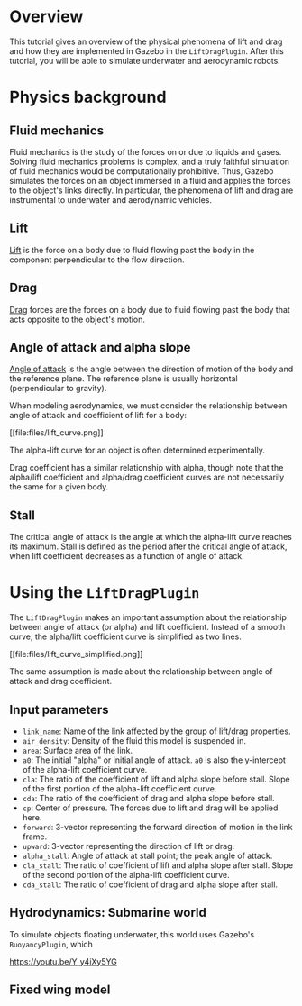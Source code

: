 # Overview

This tutorial gives an overview of the physical phenomena of lift and drag
and how they are implemented in Gazebo in the `LiftDragPlugin`. After this
tutorial, you will be able to simulate underwater and aerodynamic robots.

# Physics background

## Fluid mechanics

Fluid mechanics is the study of the forces on or due to liquids and gases.
Solving fluid mechanics problems is complex, and a truly
faithful simulation of fluid mechanics would be computationally prohibitive.
Thus, Gazebo simulates the forces on an object immersed in a fluid and applies
the forces to the object's links directly. In particular, the phenomena of lift
and drag are instrumental to underwater and aerodynamic vehicles.

## Lift

[Lift](https://en.wikipedia.org/wiki/Lift_%28force%29) is the force on a body
due to fluid flowing past the body in the component perpendicular to the flow
direction.

## Drag
[Drag](https://en.wikipedia.org/wiki/Drag_%28physics%29) forces are the forces
on a body due to fluid flowing past the body that acts opposite to the object's
motion.

## Angle of attack and alpha slope
[Angle of attack](http://en.wikipedia.org/wiki/Angle_of_attack) is the angle
between the direction of motion of the body and the reference plane. The
reference plane is usually horizontal (perpendicular to gravity).

When modeling aerodynamics, we must consider the relationship between angle of
attack and coefficient of lift for a body:

[[file:files/lift_curve.png]]

The alpha-lift curve for an object is often determined experimentally.

Drag coefficient has a similar relationship with alpha, though note that the
alpha/lift coefficient and alpha/drag coefficient curves are not necessarily the
same for a given body.

## Stall
The critical angle of attack is the angle at which the alpha-lift curve reaches
its maximum. Stall is defined as the period after the critical angle of attack,
when lift coefficient decreases as a function of angle of attack.

# Using the `LiftDragPlugin`

The `LiftDragPlugin` makes an important assumption about the
relationship between angle of attack (or alpha) and lift coefficient.
Instead of a smooth curve, the alpha/lift coefficient curve is simplified
as two lines.

[[file:files/lift_curve_simplified.png]]

The same assumption is made about the relationship between angle of attack
and drag coefficient.

## Input parameters

* `link_name`: Name of the link affected by the group of lift/drag properties.
* `air_density`: Density of the fluid this model is suspended in.
* `area`: Surface area of the link.
* `a0`: The initial "alpha" or initial angle of attack. `a0` is also the
y-intercept of the alpha-lift coefficient curve.
* `cla`: The ratio of the coefficient of lift and alpha slope before stall.
Slope of the first portion of the alpha-lift coefficient curve.
* `cda`: The ratio of the coefficient of drag and alpha slope before stall.
* `cp`: Center of pressure. The forces due to lift and drag will be applied here.
* `forward`: 3-vector representing the forward direction of motion in the link frame.
* `upward`: 3-vector representing the direction of lift or drag.
* `alpha_stall`: Angle of attack at stall point; the peak angle of attack.
* `cla_stall`: The ratio of coefficient of lift and alpha slope after stall.
Slope of the second portion of the alpha-lift coefficient curve.
* `cda_stall`: The ratio of coefficient of drag and alpha slope after stall.

## Hydrodynamics: Submarine world

To simulate objects floating underwater, this world uses Gazebo's `BuoyancyPlugin`,
which

https://youtu.be/Y_y4iXy5YG


## Fixed wing model
